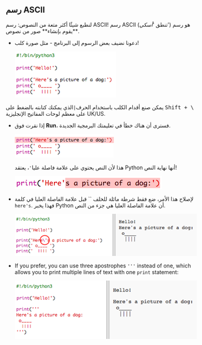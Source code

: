 ## رسم ASCII

لنطبع شيئًا أكثر متعة من النصوص: رسم ASCII! رسم ASCII (تنطق '*أسكي*') هو رسم يقوم بإنشاء** صور من نصوص**.

+ دعونا نضيف بعض الرسوم إلى البرنامج - مثل صورة كلب!
    
    ![لقطة الشاشة](images/me-dog.png)

يمكن صنع أقدام الكلب باستخدام الحرف`|`الذي يمكنك كتابته بالضغط على <kbd>Shift + \ </kbd>على معظم لوحات المفاتيح الإنجليزية UK/US.

+ إذا نقرت فوق **Run**، فسترى أن هناك خطأ في تعليمتك البرمجية الجديدة.
    
    ![لقطة الشاشة](images/me-dog-bug.png)
    
    هذا لأن النص يحتوي على علامة فاصلة عليا`'`، يعتقد Python أنها نهاية النص!
    
    ![لقطة الشاشة](images/me-dog-quote.png)

+ لإصلاح هذا الأمر، ضع فقط شرطة مائلة للخلف `` قبل علامة الفاصلة العليا في كلمة `here's`. فهذا يخبر Python أن علامة الفاصلة العليا هي جزء من النص.
    
    ![لقطة الشاشة](images/me-dog-bug-fix.png)

+ If you prefer, you can use three apostrophes `'''` instead of one, which allows you to print multiple lines of text with one `print` statement:
    
    ![لقطة الشاشة](images/me-dog-triple-quote.png)